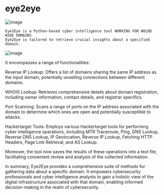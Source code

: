 # eye2eye
![image](https://github.com/G0dsp/eye2eye/assets/88639130/3fea32d0-e2be-4c7c-8adb-5e1c171539dc)

    Eye2Eye is a Python-based cyber intelligence tool WORKING FOR WOLRD WIDE DOMAINS
    Eye2Eye is tailored to retrieve crucial insights about a specified domain.
![image](https://github.com/G0dsp/eye2eye/assets/88639130/7089fd8e-2aab-442b-a3b3-71a4b9db5276)


 It encompasses a range of functionalities:

Reverse IP Lookup: Offers a list of domains sharing the same IP address as the input domain, potentially unveiling connections between different domains.

WHOIS Lookup: Retrieves comprehensive details about domain registration, including owner information, contact details, and registrar specifics.

Port Scanning: Scans a range of ports on the IP address associated with the domain to determine which ones are open and potentially susceptible to attacks.

Hackertarget Tools: Employs various Hackertarget tools for performing cyber intelligence operations, including MTR Traceroute, Ping, DNS Lookup, Reverse DNS Lookup, IP Geolocation, Reverse IP Lookup, Fetching HTTP Headers, Page Link Retrieval, and AS Lookup.

Moreover, the tool now saves the results of these operations into a text file, facilitating convenient review and analysis of the collected information.

In summary, Eye2Eye provides a comprehensive suite of methods for gathering data about a specific domain. It empowers cybersecurity professionals and cyber intelligence analysts to gain a holistic view of the digital infrastructure associated with that domain, enabling informed decision-making in the realm of cybersecurity.
